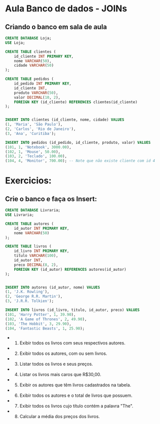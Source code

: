 # Aula Banco de dados - JOINs

## Criando o banco em sala de aula
```sql
CREATE DATABASE Loja;
USE Loja;

CREATE TABLE clientes (
    id_cliente INT PRIMARY KEY,
    nome VARCHAR(50),
    cidade VARCHAR(50)
);

CREATE TABLE pedidos (
    id_pedido INT PRIMARY KEY,
    id_cliente INT,
    produto VARCHAR(50),
    valor DECIMAL(10, 2),
    FOREIGN KEY (id_cliente) REFERENCES clientes(id_cliente)
);


INSERT INTO clientes (id_cliente, nome, cidade) VALUES
(1, 'Maria', 'São Paulo'),
(2, 'Carlos', 'Rio de Janeiro'),
(3, 'Ana', 'Curitiba');

INSERT INTO pedidos (id_pedido, id_cliente, produto, valor) VALUES
(101, 1, 'Notebook', 3000.00),
(102, 1, 'Mouse', 50.00),
(103, 2, 'Teclado', 100.00),
(104, 4, 'Monitor', 700.00); -- Note que não existe cliente com id 4
```


# Exercicios:

## Crie o banco e faça os Insert:
```sql
CREATE DATABASE Livraria;
USE Livraria;

CREATE TABLE autores (
    id_autor INT PRIMARY KEY,
    nome VARCHAR(50)
);

CREATE TABLE livros (
    id_livro INT PRIMARY KEY,
    titulo VARCHAR(100),
    id_autor INT,
    preco DECIMAL(8, 2),
    FOREIGN KEY (id_autor) REFERENCES autores(id_autor)
);


INSERT INTO autores (id_autor, nome) VALUES
(1, 'J.K. Rowling'),
(2, 'George R.R. Martin'),
(3, 'J.R.R. Tolkien');

INSERT INTO livros (id_livro, titulo, id_autor, preco) VALUES
(101, 'Harry Potter', 1, 39.90),
(102, 'A Game of Thrones', 2, 49.90),
(103, 'The Hobbit', 3, 29.90),
(104, 'Fantastic Beasts', 1, 25.90);

```
- 1. Exibir todos os livros com seus respectivos autores.
- 2. Exibir todos os autores, com ou sem livros.
- 3. Listar todos os livros e seus preços.
- 4. Listar os livros mais caros que R$30,00.
- 5. Exibir os autores que têm livros cadastrados na tabela.
- 6. Exibir todos os autores e o total de livros que possuem.
- 7. Exibir todos os livros cujo título contém a palavra "The".
- 8. Calcular a média dos preços dos livros.



